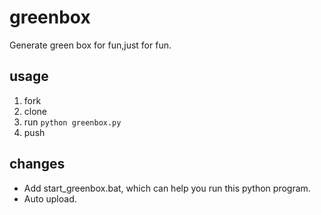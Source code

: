 # greenbox

Generate green box for fun,just for fun.


## usage

1. fork
2. clone
3. run `python greenbox.py`
4. push

## changes

* Add start_greenbox.bat, which can help you run this python program.
* Auto upload.
